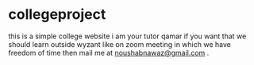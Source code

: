 # collegeproject
this is a simple college website
i am your tutor qamar if you want that we should learn outside wyzant like on zoom meeting in which we have freedom of time then mail me at noushabnawaz@gmail.com .
